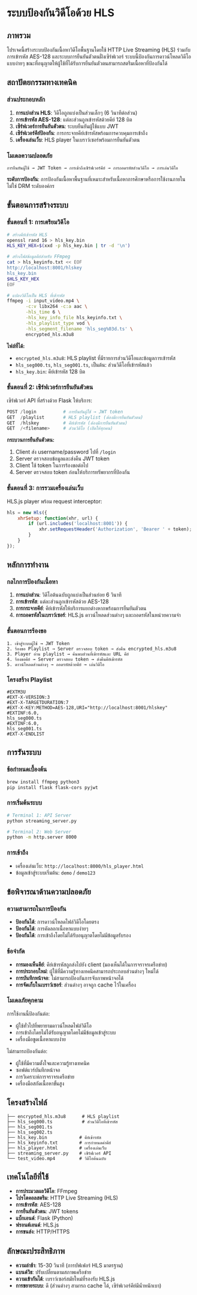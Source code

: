 # ระบบป้องกันวิดีโอด้วย HLS

## ภาพรวม

โปรเจคนี้สร้างระบบป้องกันเนื้อหาวิดีโอพื้นฐานโดยใช้ HTTP Live Streaming (HLS) ร่วมกับการเข้ารหัส AES-128 และระบบการยืนยันตัวตนฝั่งเซิร์ฟเวอร์ ระบบนี้ป้องกันการดาวน์โหลดวิดีโอแบบง่ายๆ ขณะที่อนุญาตให้ผู้ใช้ที่ได้รับการยืนยันตัวตนสามารถสตรีมเนื้อหาที่ป้องกันได้

## สถาปัตยกรรมทางเทคนิค

### ส่วนประกอบหลัก

1. **การแบ่งส่วน HLS**: วิดีโอถูกแบ่งเป็นส่วนเล็กๆ (6 วินาทีต่อส่วน)
2. **การเข้ารหัส AES-128**: แต่ละส่วนถูกเข้ารหัสด้วยคีย์ 128 บิต
3. **เซิร์ฟเวอร์การยืนยันตัวตน**: ระบบยืนยันผู้ใช้แบบ JWT
4. **เซิร์ฟเวอร์คีย์ป้องกัน**: การกระจายคีย์เข้ารหัสพร้อมการควบคุมการเข้าถึง
5. **เครื่องเล่นเว็บ**: HLS player ในเบราว์เซอร์พร้อมการยืนยันตัวตน

### โมเดลความปลอดภัย

```
การยืนยันผู้ใช้ → JWT Token → การเข้าถึงเซิร์ฟเวอร์คีย์ → การถอดรหัสส่วนวิดีโอ → การเล่นวิดีโอ
```

**ระดับการป้องกัน**: การป้องกันเนื้อหาพื้นฐานที่เหมาะสำหรับเนื้อหาการศึกษาหรือการใช้งานภายใน ไม่ใช่ DRM ระดับองค์กร

## ขั้นตอนการสร้างระบบ

### ขั้นตอนที่ 1: การเตรียมวิดีโอ

```bash
# สร้างคีย์เข้ารหัส HLS
openssl rand 16 > hls_key.bin
HLS_KEY_HEX=$(xxd -p hls_key.bin | tr -d '\n')

# สร้างไฟล์ข้อมูลคีย์สำหรับ FFmpeg
cat > hls_keyinfo.txt << EOF
http://localhost:8001/hlskey
hls_key.bin
$HLS_KEY_HEX
EOF

# แปลงวิดีโอเป็น HLS ที่เข้ารหัส
ffmpeg -i input_video.mp4 \
       -c:v libx264 -c:a aac \
       -hls_time 6 \
       -hls_key_info_file hls_keyinfo.txt \
       -hls_playlist_type vod \
       -hls_segment_filename 'hls_seg%03d.ts' \
       encrypted_hls.m3u8
```

**ไฟล์ที่ได้:**
- `encrypted_hls.m3u8`: HLS playlist ที่มีรายการส่วนวิดีโอและข้อมูลการเข้ารหัส
- `hls_seg000.ts`, `hls_seg001.ts`, เป็นต้น: ส่วนวิดีโอที่เข้ารหัสแล้ว
- `hls_key.bin`: คีย์เข้ารหัส 128 บิต

### ขั้นตอนที่ 2: เซิร์ฟเวอร์การยืนยันตัวตน

เซิร์ฟเวอร์ API ที่สร้างด้วย Flask ให้บริการ:

```python
POST /login          # การยืนยันผู้ใช้ → JWT token
GET  /playlist       # HLS playlist (ต้องมีการยืนยันตัวตน)
GET  /hlskey         # คีย์เข้ารหัส (ต้องมีการยืนยันตัวตน)
GET  /<filename>     # ส่วนวิดีโอ (เปิดให้ทุกคน)
```

**กระบวนการยืนยันตัวตน:**
1. Client ส่ง username/password ไปที่ `/login`
2. Server ตรวจสอบข้อมูลและส่งคืน JWT token
3. Client ใช้ token ในการร้องขอต่อไป
4. Server ตรวจสอบ token ก่อนให้บริการทรัพยากรที่ป้องกัน

### ขั้นตอนที่ 3: การรวมเครื่องเล่นเว็บ

HLS.js player พร้อม request interceptor:

```javascript
hls = new Hls({
    xhrSetup: function(xhr, url) {
        if (url.includes('localhost:8001')) {
            xhr.setRequestHeader('Authorization', 'Bearer ' + token);
        }
    }
});
```

## หลักการทำงาน

### กลไกการป้องกันเนื้อหา

1. **การแบ่งส่วน**: วิดีโอต้นฉบับถูกแบ่งเป็นส่วนย่อย 6 วินาที
2. **การเข้ารหัส**: แต่ละส่วนถูกเข้ารหัสด้วย AES-128
3. **การกระจายคีย์**: คีย์เข้ารหัสให้บริการแยกต่างหากพร้อมการยืนยันตัวตน
4. **การถอดรหัสในเบราว์เซอร์**: HLS.js ดาวน์โหลดส่วนต่างๆ และถอดรหัสในหน่วยความจำ

### ขั้นตอนการร้องขอ

```
1. เข้าสู่ระบบผู้ใช้ → JWT Token
2. ร้องขอ Playlist → Server ตรวจสอบ token → ส่งคืน encrypted_hls.m3u8
3. Player อ่าน playlist → ค้นพบส่วนที่เข้ารหัสและ URL คีย์
4. ร้องขอคีย์ → Server ตรวจสอบ token → ส่งคืนคีย์เข้ารหัส
5. ดาวน์โหลดส่วนต่างๆ → ถอดรหัสด้วยคีย์ → เล่นวิดีโอ
```

### โครงสร้าง Playlist

```m3u8
#EXTM3U
#EXT-X-VERSION:3
#EXT-X-TARGETDURATION:7
#EXT-X-KEY:METHOD=AES-128,URI="http://localhost:8001/hlskey"
#EXTINF:6.0,
hls_seg000.ts
#EXTINF:6.0,
hls_seg001.ts
#EXT-X-ENDLIST
```

## การรันระบบ

### ข้อกำหนดเบื้องต้น

```bash
brew install ffmpeg python3
pip install flask flask-cors pyjwt
```

### การเริ่มต้นระบบ

```bash
# Terminal 1: API Server
python streaming_server.py

# Terminal 2: Web Server  
python -m http.server 8000
```

### การเข้าถึง

- เครื่องเล่นเว็บ: `http://localhost:8000/hls_player.html`
- ข้อมูลเข้าสู่ระบบเริ่มต้น: `demo` / `demo123`

## ข้อพิจารณาด้านความปลอดภัย

### ความสามารถในการป้องกัน

- **ป้องกันได้**: การดาวน์โหลดไฟล์วิดีโอโดยตรง
- **ป้องกันได้**: การคัดลอกเนื้อหาแบบง่ายๆ
- **ป้องกันได้**: การเข้าถึงโดยไม่ได้รับอนุญาตโดยไม่มีข้อมูลรับรอง

### ข้อจำกัด

- **การมองเห็นคีย์**: คีย์เข้ารหัสถูกส่งไปยัง client (มองเห็นได้ในการจราจรเครือข่าย)
- **การประกอบใหม่**: ผู้ใช้ที่มีความรู้ทางเทคนิคสามารถประกอบส่วนต่างๆ ใหม่ได้
- **การบันทึกหน้าจอ**: ไม่สามารถป้องกันการจับภาพหน้าจอได้
- **การจัดเก็บในเบราว์เซอร์**: ส่วนต่างๆ อาจถูก cache ไว้ในเครื่อง

### โมเดลภัยคุกคาม

การใช้งานนี้ป้องกันต่อ:
- ผู้ใช้ทั่วไปที่พยายามดาวน์โหลดไฟล์วิดีโอ
- การเข้าถึงโดยไม่ได้รับอนุญาตโดยไม่มีข้อมูลเข้าสู่ระบบ
- เครื่องมือขูดเนื้อหาแบบง่าย

ไม่สามารถป้องกันต่อ:
- ผู้ใช้ที่มีความตั้งใจและความรู้ทางเทคนิค
- ซอฟต์แวร์บันทึกหน้าจอ
- การวิเคราะห์การจราจรเครือข่าย
- เครื่องมือสกัดเนื้อหาขั้นสูง


## โครงสร้างไฟล์

```
├── encrypted_hls.m3u8      # HLS playlist
├── hls_seg000.ts           # ส่วนวิดีโอที่เข้ารหัส
├── hls_seg001.ts
├── hls_seg002.ts
├── hls_key.bin            # คีย์เข้ารหัส
├── hls_keyinfo.txt        # การกำหนดค่าคีย์
├── hls_player.html        # เครื่องเล่นเว็บ
├── streaming_server.py    # เซิร์ฟเวอร์ API
└── test_video.mp4         # วิดีโอต้นฉบับ
```

## เทคโนโลยีที่ใช้

- **การประมวลผลวิดีโอ**: FFmpeg
- **โปรโตคอลสตรีม**: HTTP Live Streaming (HLS)
- **การเข้ารหัส**: AES-128
- **การยืนยันตัวตน**: JWT tokens
- **แบ็กเอนด์**: Flask (Python)
- **ฟรอนต์เอนด์**: HLS.js
- **การขนส่ง**: HTTP/HTTPS

## ลักษณะประสิทธิภาพ

- **ความล่าช้า**: 15-30 วินาที (การบัฟเฟอร์ HLS มาตรฐาน)
- **แบนด์วิธ**: ปรับเปลี่ยนตามสภาพเครือข่าย
- **ความเข้ากันได้**: เบราว์เซอร์สมัยใหม่ที่รองรับ HLS.js
- **การขยายระบบ**: ดี (ส่วนต่างๆ สามารถ cache ได้, เซิร์ฟเวอร์คีย์มีน้ำหนักเบา)